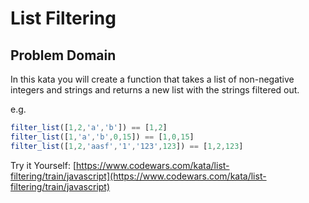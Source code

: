# List Filtering

## Problem Domain 

In this kata you will create a function that takes a list of non-negative integers and strings and returns a new list with the strings filtered out.

e.g.

```javascript
filter_list([1,2,'a','b']) == [1,2]
filter_list([1,'a','b',0,15]) == [1,0,15]
filter_list([1,2,'aasf','1','123',123]) == [1,2,123]
```

Try it Yourself: [https://www.codewars.com/kata/list-filtering/train/javascript](https://www.codewars.com/kata/list-filtering/train/javascript)